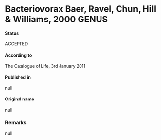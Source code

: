 # Bacteriovorax Baer, Ravel, Chun, Hill & Williams, 2000 GENUS

#### Status
ACCEPTED

#### According to
The Catalogue of Life, 3rd January 2011

#### Published in
null

#### Original name
null

### Remarks
null